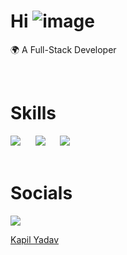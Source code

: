 # Hi ![image](https://github.com/kappilyadav/kappilyadav/assets/28219596/00a50b7d-1a2b-4f59-88b6-8bafe32f66a8)
🌍  A Full-Stack Developer

<br/>

# Skills
<img src="https://skillicons.dev/icons?i=html,css,js" /> &nbsp;&nbsp;&nbsp;&nbsp; <img src="https://skillicons.dev/icons?i=react" /> &nbsp;&nbsp;&nbsp;&nbsp; <img src="https://skillicons.dev/icons?i=nodejs,express,mongodb" />
<br/>
<br/>

# Socials
<img src="https://skillicons.dev/icons?i=linkedin" /> <div class="badge-base LI-profile-badge" data-locale="en_US" data-size="medium" data-theme="dark" data-type="HORIZONTAL" data-vanity="kapilyadavv" data-version="v1"><a class="badge-base__link LI-simple-link" href="https://in.linkedin.com/in/kapilyadavv?trk=profile-badge">Kapil Yadav</a></div>
              
